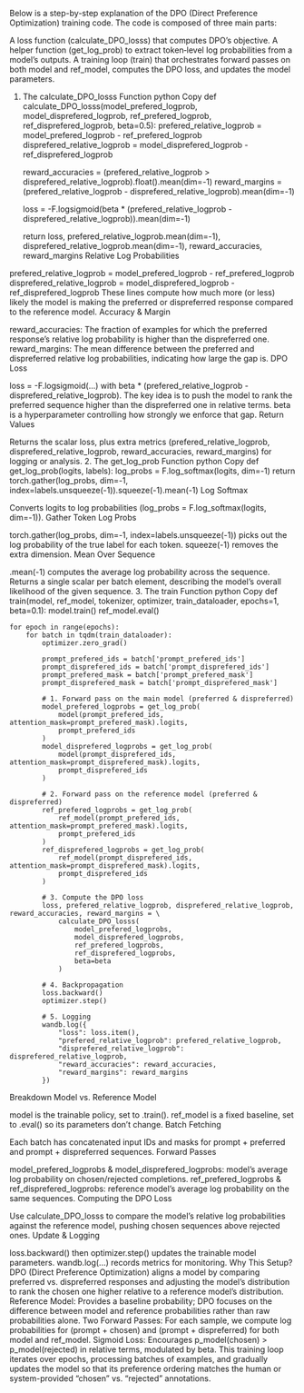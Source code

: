 Below is a step-by-step explanation of the DPO (Direct Preference Optimization) training code. The code is composed of three main parts:

A loss function (calculate_DPO_losss) that computes DPO’s objective.
A helper function (get_log_prob) to extract token‐level log probabilities from a model’s outputs.
A training loop (train) that orchestrates forward passes on both model and ref_model, computes the DPO loss, and updates the model parameters.
1. The calculate_DPO_losss Function
python
Copy
def calculate_DPO_losss(model_prefered_logprob, model_disprefered_logprob,
                        ref_prefered_logprob, ref_disprefered_logprob,
                        beta=0.5):
    prefered_relative_logprob = model_prefered_logprob - ref_prefered_logprob
    disprefered_relative_logprob = model_disprefered_logprob - ref_disprefered_logprob

    reward_accuracies = (prefered_relative_logprob > disprefered_relative_logprob).float().mean(dim=-1)
    reward_margins = (prefered_relative_logprob - disprefered_relative_logprob).mean(dim=-1)

    loss = -F.logsigmoid(beta * (prefered_relative_logprob - disprefered_relative_logprob)).mean(dim=-1)

    return loss, prefered_relative_logprob.mean(dim=-1), disprefered_relative_logprob.mean(dim=-1), reward_accuracies, reward_margins
Relative Log Probabilities

prefered_relative_logprob = model_prefered_logprob - ref_prefered_logprob
disprefered_relative_logprob = model_disprefered_logprob - ref_disprefered_logprob
These lines compute how much more (or less) likely the model is making the preferred or dispreferred response compared to the reference model.
Accuracy & Margin

reward_accuracies: The fraction of examples for which the preferred response’s relative log probability is higher than the dispreferred one.
reward_margins: The mean difference between the preferred and dispreferred relative log probabilities, indicating how large the gap is.
DPO Loss

loss = -F.logsigmoid(...) with beta * (prefered_relative_logprob - disprefered_relative_logprob).
The key idea is to push the model to rank the preferred sequence higher than the dispreferred one in relative terms.
beta is a hyperparameter controlling how strongly we enforce that gap.
Return Values

Returns the scalar loss, plus extra metrics (prefered_relative_logprob, disprefered_relative_logprob, reward_accuracies, reward_margins) for logging or analysis.
2. The get_log_prob Function
python
Copy
def get_log_prob(logits, labels):
    log_probs = F.log_softmax(logits, dim=-1)
    return torch.gather(log_probs, dim=-1, index=labels.unsqueeze(-1)).squeeze(-1).mean(-1)
Log Softmax

Converts logits to log probabilities (log_probs = F.log_softmax(logits, dim=-1)).
Gather Token Log Probs

torch.gather(log_probs, dim=-1, index=labels.unsqueeze(-1)) picks out the log probability of the true label for each token.
squeeze(-1) removes the extra dimension.
Mean Over Sequence

.mean(-1) computes the average log probability across the sequence.
Returns a single scalar per batch element, describing the model’s overall likelihood of the given sequence.
3. The train Function
python
Copy
def train(model, ref_model, tokenizer, optimizer, train_dataloader, epochs=1, beta=0.1):
    model.train()
    ref_model.eval()

    for epoch in range(epochs):
        for batch in tqdm(train_dataloader):
            optimizer.zero_grad()

            prompt_prefered_ids = batch['prompt_prefered_ids']
            prompt_disprefered_ids = batch['prompt_disprefered_ids']
            prompt_prefered_mask = batch['prompt_prefered_mask']
            prompt_disprefered_mask = batch['prompt_disprefered_mask']

            # 1. Forward pass on the main model (preferred & dispreferred)
            model_prefered_logprobs = get_log_prob(
                model(prompt_prefered_ids, attention_mask=prompt_prefered_mask).logits,
                prompt_prefered_ids
            )
            model_disprefered_logprobs = get_log_prob(
                model(prompt_disprefered_ids, attention_mask=prompt_disprefered_mask).logits,
                prompt_disprefered_ids
            )

            # 2. Forward pass on the reference model (preferred & dispreferred)
            ref_prefered_logprobs = get_log_prob(
                ref_model(prompt_prefered_ids, attention_mask=prompt_prefered_mask).logits,
                prompt_prefered_ids
            )
            ref_disprefered_logprobs = get_log_prob(
                ref_model(prompt_disprefered_ids, attention_mask=prompt_disprefered_mask).logits,
                prompt_disprefered_ids
            )

            # 3. Compute the DPO loss
            loss, prefered_relative_logprob, disprefered_relative_logprob, reward_accuracies, reward_margins = \
                calculate_DPO_losss(
                    model_prefered_logprobs,
                    model_disprefered_logprobs,
                    ref_prefered_logprobs,
                    ref_disprefered_logprobs,
                    beta=beta
                )

            # 4. Backpropagation
            loss.backward()
            optimizer.step()

            # 5. Logging
            wandb.log({
                "loss": loss.item(),
                "prefered_relative_logprob": prefered_relative_logprob,
                "disprefered_relative_logprob": disprefered_relative_logprob,
                "reward_accuracies": reward_accuracies,
                "reward_margins": reward_margins
            })
Breakdown
Model vs. Reference Model

model is the trainable policy, set to .train().
ref_model is a fixed baseline, set to .eval() so its parameters don’t change.
Batch Fetching

Each batch has concatenated input IDs and masks for prompt + preferred and prompt + dispreferred sequences.
Forward Passes

model_prefered_logprobs & model_disprefered_logprobs: model’s average log probability on chosen/rejected completions.
ref_prefered_logprobs & ref_disprefered_logprobs: reference model’s average log probability on the same sequences.
Computing the DPO Loss

Use calculate_DPO_losss to compare the model’s relative log probabilities against the reference model, pushing chosen sequences above rejected ones.
Update & Logging

loss.backward() then optimizer.step() updates the trainable model parameters.
wandb.log(...) records metrics for monitoring.
Why This Setup?
DPO (Direct Preference Optimization) aligns a model by comparing preferred vs. dispreferred responses and adjusting the model’s distribution to rank the chosen one higher relative to a reference model’s distribution.
Reference Model: Provides a baseline probability; DPO focuses on the difference between model and reference probabilities rather than raw probabilities alone.
Two Forward Passes: For each sample, we compute log probabilities for (prompt + chosen) and (prompt + dispreferred) for both model and ref_model.
Sigmoid Loss: Encourages p_model(chosen) > p_model(rejected) in relative terms, modulated by beta.
This training loop iterates over epochs, processing batches of examples, and gradually updates the model so that its preference ordering matches the human or system-provided “chosen” vs. “rejected” annotations.
